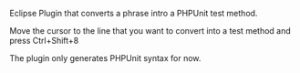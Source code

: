 Eclipse Plugin that converts a phrase intro a PHPUnit test method.

Move the cursor to the line that you want to convert into a test method and press Ctrl+Shift+8

The plugin only generates PHPUnit syntax for now.
